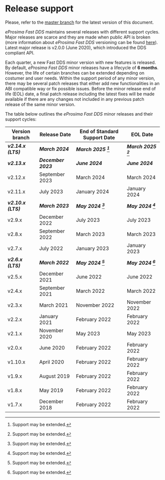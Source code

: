 # Release support

Please, refer to the [master branch](https://github.com/eProsima/Fast-DDS/blob/master/RELEASE_SUPPORT.md) for the latest version of this document.

*eProsima Fast DDS* maintains several releases with different support cycles.
Major releases are scarce and they are made when public API is broken (more information about *eProsima Fast DDS* versioning can be found [here](https://github.com/eProsima/Fast-DDS/blob/master/VERSIONING.md)).
Latest major release is v2.0.0 (June 2020), which introduced the DDS compliant API.

Each quarter, a new Fast DDS minor version with new features is released.
By default, *eProsima Fast DDS* minor releases have a lifecycle of **6 months**.
However, the life of certain branches can be extended depending on costumer and user needs.
Within the support period of any minor version, there may be several patch releases that either add new functionalities in an ABI compatible way or fix possible issues.
Before the minor release end of life (EOL) date, a final patch release including the latest fixes will be made available if there are any changes not included in any previous patch release of the same minor version.

The table below outlines the *eProsima Fast DDS* minor releases and their support cycles:

|Version branch|Release Date|End of Standard Support Date|EOL Date|
|--------------|------------|----------------------------|--------|
|***v2.14.x (LTS)***|***March 2024***|***March 2025 [^*]***|***March 2025 [^*]***|
|***v2.13.x***|***December 2023***|***June 2024***|***June 2024***|
|v2.12.x|September 2023|March 2024|March 2024|
|v2.11.x|July 2023|January 2024|January 2024|
|***v2.10.x (LTS)***|***March 2023***|***May 2024 [^*]***|***May 2024 [^*]***|
|v2.9.x|December 2022|July 2023|July 2023|
|v2.8.x|September 2022|March 2023|March 2023|
|v2.7.x|July 2022|January 2023|January 2023|
|***v2.6.x (LTS)***|***March 2022***|***May 2024 [^*]***|***May 2024 [^*]***|
|v2.5.x|December 2021|June 2022|June 2022|
|v2.4.x|September 2021|March 2022|March 2022|
|v2.3.x|March 2021|November 2022|November 2022|
|v2.2.x|January 2021|February 2022|February 2022|
|v2.1.x|November 2020|May 2023|May 2023|
|v2.0.x|June 2020|February 2022|February 2022|
|v1.10.x|April 2020|February 2022|February 2022|
|v1.9.x|August 2019|February 2022|February 2022|
|v1.8.x|May 2019|February 2022|February 2022|
|v1.7.x|December 2018|February 2022|February 2022|

[^*]: Support may be extended.
